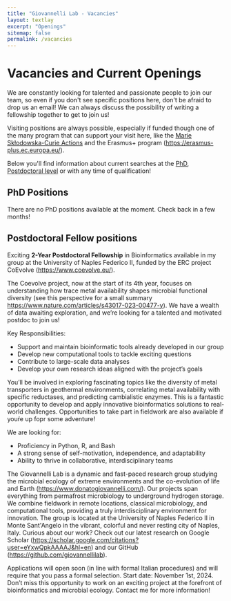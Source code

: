 ```yaml
---
title: "Giovannelli Lab - Vacancies"
layout: textlay
excerpt: "Openings"
sitemap: false
permalink: /vacancies
---
```

# Vacancies and Current Openings

We are constantly looking for talented and passionate people to join our team, so even if you don't see specific positions here, don't be afraid to drop us an email! We can always discuss the possibility of writing a fellowship together to get to join us!

Visiting positions are always possible, especially if funded though one of the many program that can support your visit here, like the [Marie Skłodowska-Curie Actions](https://marie-sklodowska-curie-actions.ec.europa.eu/) and the Erasmus+ program (https://erasmus-plus.ec.europa.eu/).

Below you'll find information about current searches at the [PhD](#phd-positions), [Postdoctoral level](#postdoctoral-fellow-positions) or with any time of qualification!

## PhD Positions
There are no PhD positions available at the moment. Check back in a few months!

## Postdoctoral Fellow positions

Exciting **2-Year Postdoctoral Fellowship** in Bioinformatics available in my group at the University of Naples Federico II, funded by the ERC project CoEvolve (https://www.coevolve.eu/).

The Coevolve project, now at the start of its 4th year, focuses on understanding how trace metal availability shapes microbial functional diversity (see this perspective for a small summary https://www.nature.com/articles/s43017-023-00477-y). We have a wealth of data awaiting exploration, and we’re looking for a talented and motivated postdoc to join us!

Key Responsibilities:

- Support and maintain bioinformatic tools already developed in our group
- Develop new computational tools to tackle exciting questions
- Contribute to large-scale data analyses
- Develop your own research ideas aligned with the project’s goals

You’ll be involved in exploring fascinating topics like the diversity of metal transporters in geothermal environments, correlating metal availability with specific reductases, and predicting cambialistic enzymes. This is a fantastic opportunity to develop and apply innovative bioinformatics solutions to real-world challenges. Opportunities to take part in fieldwork are also available if youŕe up fopr some adventure!

We are looking for:

- Proficiency in Python, R, and Bash
- A strong sense of self-motivation, independence, and adaptability
- Ability to thrive in collaborative, interdisciplinary teams

The Giovannelli Lab is a dynamic and fast-paced research group studying the microbial ecology of extreme environments and the co-evolution of life and Earth (https://www.donatogiovannelli.com/). Our projects span everything from permafrost microbiology to underground hydrogen storage. We combine fieldwork in remote locations, classical microbiology, and computational tools, providing a truly interdisciplinary environment for innovation. The group is located at the University of Naples Federico II in Monte Sant'Angelo in the vibrant, colorful and never resting city of Naples, Italy. Curious about our work? Check out our latest research on Google Scholar (https://scholar.google.com/citations?user=eYxwQpkAAAAJ&hl=en) and our GitHub (https://github.com/giovannellilab).

Applications will open soon (in line with formal Italian procedures) and will require that you pass a formal selection. Start date: November 1st, 2024. Don’t miss this opportunity to work on an exciting project at the forefront of bioinformatics and microbial ecology. Contact me for more information!